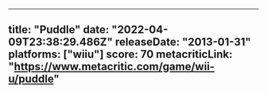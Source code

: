 
---
title: "Puddle"
date: "2022-04-09T23:38:29.486Z"
releaseDate: "2013-01-31"
platforms: ["wiiu"]
score: 70
metacriticLink: "https://www.metacritic.com/game/wii-u/puddle"
---
